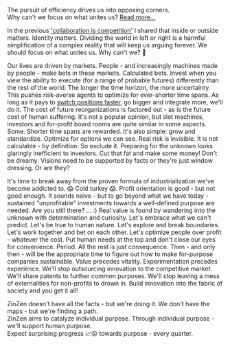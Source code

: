 The pursuit of efficiency drives us into opposing corners.  
Why can't we focus on what unites us? [Read more...](https://blog.zinzen.me/2021/11/05/Effectiveness-is-long-term-efficiency.html)   

In the previous ['collaboration is competition'](https://blog.zinzen.me/2021/10/01/Collaboration-is-competition.html) I shared that inside or outside matters. Identity matters. Dividing the world in left or right is a harmful simplification of a complex reality that will keep us arguing forever. We should focus on what unites us. Why can't we? 🤔

Our lives are driven by markets. People - and increasingly machines made by people - make bets in these markets. Calculated bets. Invest when you view the ability to execute (for a range of probable futures) differently than the rest of the world. The longer the time horizon, the more uncertainty. This pushes risk-averse agents to optimize for ever-shorter time spans. As long as it pays to [switch positions faster](https://arstechnica.com/information-technology/2016/11/private-microwave-networks-financial-hft/), go bigger and integrate more, we'll do it. The cost of future reorganizations is factored out - as is the future cost of human suffering. It's not a popular opinion, but slot machines, investors and for-profit board rooms are quite similar in some aspects. Some. Shorter time spans are rewarded. It's also simple: grow and standardize. Optimize for options we can see. Real risk is invisible. It is not calculable - by definition. So exclude it. Preparing for the unknown looks glaringly inefficient to investors. Cut that fat and make some money! Don't be dreamy. Visions need to be supported by facts or they're just window dressing. Or are they?

It's time to break away from the proven formula of industrialization we've become addicted to. 😱 Cold turkey 😱. Profit orientation is good - but not good enough. It sounds naive - but to go beyond what we have today - sustained "unprofitable" investments towards a well-defined purpose are needed. Are you still there? ... :) Real value is found by wandering into the unknown with determination and curiosity. Let's embrace what we can't predict. Let's be true to human nature. Let's explore and break boundaries. Let's work together and bet on each other. Let's optimize people over profit - whatever the cost. Put human needs at the top and don't close our eyes for convenience. Period. All the rest is just consequence. Then - and only then - will be the appropriate time to figure out how to make for-purpose companies sustainable. Value precedes vitality. Experimentation precedes experience. We'll stop outsourcing innovation to the competitive market. We'll share patents to further common purposes. We'll stop leaving a mess of externalities for non-profits to drown in. Build innovation into the fabric of society and you get it all! 

ZinZen doesn't have all the facts - but we're doing it. We don't have the maps - but we're finding a path.  
ZinZen aims to catalyze individual purpose. Through individual purpose - we'll support human purpose.  
Expect surprising progress 📈😮 towards purpose - every quarter.